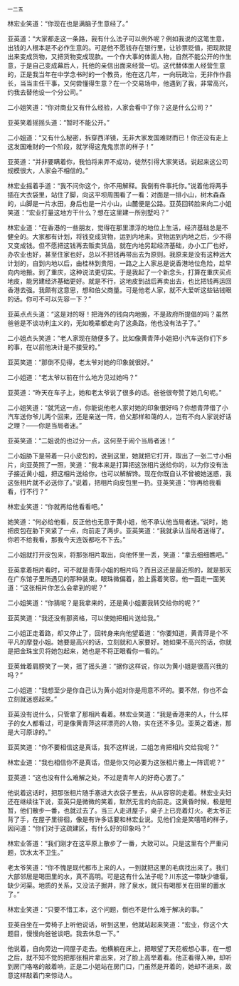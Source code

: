     一二五 

   林宏业笑道：“你现在也是满脑子生意经了。”

   亚英道：“大家都走这一条路，我有什么法子可以例外呢？例如我说的这笔生意，出钱的人根本是不必作生意的。可是他不愿钱存在银行里，让钞票贬值，把现款提出来变成货物，又把货物变成现款。一个作大事的体面人物，自然不能公开的作生意，于是自己变成幕后人，托他的亲信出面来经营一切。这代替体面人经营生意的，正是我当年在中学念书时的一个教员，他在这几年，一向玩政治，无非作作县长，当当主任干事，又何尝懂得生意？在一个交易场中，他遇到了我，非常高兴，约我去替他设一个分公司。”

   二小姐笑道：“你对商业又有什么经验，人家会看中了你？这是什么公司？”

   亚英笑着摇摇头道：“暂时不能公开。”

   二小姐道：“又有什么秘密，拆穿西洋镜，无非大家发国难财而已！你还没有走上这发国难财的一个阶段，就学得这鬼鬼祟祟的样子！”

   亚英道：“并非要瞒着你，我怕将来弄不成功，徒然引得大家笑话。说起来这公司规模很大，人家会不相信的。”

   林宏业摇着手道：“我不问你这个，你不用解释。我倒有件事托你。”说着他将两手插在大衣袋里，站住了脚，向这平坝周围看了一看：对面是一排小山，树木森森的，山脚是一片水田，身后也是一片小山，山麓便是公路。亚英回转脸来向二小姐笑道：“宏业打量这地方干什么？想在这里建一所别墅吗？”

   林宏业道：“在香港的一些朋友，觉得在那里漂浮的地位上生活，经济基础总是不健全的。大家都有计划，将钱变成货物，运到内地来。货物运到内地之后，少不得又变成钱。但不愿把这钱再去贩卖货品，就在内地另起经济基础，办小工厂也好，办农业也好，甚至住家也好，总以不把钱再带出去为原则。我原来是没有这种远大计划的，自到内地以后，由桂林到贵阳，一路之上人家总是说香港地位危险，趁早向内地搬。到了重庆，这种说法更切实。于是我起了一个新念头，打算在重庆买点地皮，能另建经济基础更好。就是不行，这地皮到战后再卖出去，也比把钱再运回香港去强。我颇有这意思，想和伯父商量。可是他老人家，就不大爱听这些钻钱眼的话。你可不可以先容一下？”

   亚英点点头道：“这是对的呀！把海外的钱向内地搬，不是政府所提倡的吗？虽然爸爸是不谈功利主义的，无如晚辈都走向了这条路，他也没有法子了。”

   二小姐点头笑道：“老人家现在随便多了。比如像黄青萍小姐把小汽车送你们下乡的事，在以前他决计是不接受的。”

   亚英笑道：“那倒不见得，老太爷对她的印象就很好。”

   二小姐道：“老太爷以前在什么地方见过她吗？”

   亚英道：“昨天在车子上，她和老太爷说了很多的话。爸爸很夸赞了她几句呢。”

   二小姐笑道：“就凭这一点，你能说他老人家对她的印象很好吗？你想青萍借了小汽车送你爷儿两个回来，还是亲送一阵，伯父那样和蔼的人，岂有不向人家说好话之理？――你是当局者迷。”

   亚英笑道：“二姐说的也过分一点，这何至于闹个当局者迷！”

   二小姐胁下是带着一只小皮包的，说到这里，她就把它打开，取出了一张二寸小相片，向亚英照了一照，笑道：“我本来是打算把这张相片送给你的，以为你没有法子接近黄小姐，把这相片送给你，也可以解解馋。现在你既自认不曾被她迷惑，我这张相片就不必送你了。”说着，把相片向皮包里一扔。亚英笑道：“你再给我看看，行不行？”

   林宏业笑道：“你就再给他看看吧。”

   她笑道：“何必给他看，反正他也无意于黄小姐，他不承认他当局者迷。”说时，她把皮包在胁下夹紧了一点，向前走了两步。亚英笑道：“我就承认当局者迷得了。你若不给我看，那我今天连饭都吃不下去。”

   二小姐就打开皮包来，将那张相片取出，向他怀里一丢，笑道：“拿去细细瞧吧。”

   亚英拿着相片看时，可不就是青萍小姐的相片吗？而且这还是最近照的，就是那天在广东馆子里所遇见的那种装束。眼珠微偏着，脸上露着笑容。他一面走一面笑道：“这张相片你怎么会拿到的呢？”

   二小姐笑道：“你猜呢？是我拿来的，还是黄小姐要我转交给你的呢？”

   亚英笑道：“我还没有那资格，可以使她把相片送给我。”

   二小姐正走着路，却又停止了，回转身来向他望着道：“你要知道，黄青萍是个不平凡的摩登小姐。她要是高兴的话，立刻就和人家要好。她如果不高兴的话，你就是把金珠宝贝将她包起来，她也是不将正眼看你一看的。”

   亚英耸着肩膀笑了一笑，摇了摇头道：“据你这样说，你以为黄小姐是很高兴我的吗？”

   二小姐道：“我想至少是你自己认为黄小姐对你是用意不坏的。要不然，你也不会立刻就迷惑起来。”

   亚英没有说什么，只管拿了那相片看着。林宏业笑道：“我是香港来的人，什么样子的女人都看过，可是像黄青萍这样漂亮的人物，实在还不多见。亚英之着迷，那是大可原谅的。”

   亚英笑道：“你不要相信这是真话，我不这样说，二姐怎肯把相片交给我呢？”

   林宏业道：“我也相信你不是真话，但是你又何必要为这张相片撒上一阵谎呢？”

   亚英道：“这也没有什么难解之处，不过是青年人的好奇心罢了。”

   他说着这话时，把那张相片随手塞进大衣袋子里去，从从容容的走着。林宏业夫妇还在继续往下说，亚英只是微微的笑着，默然无言的向前走。这黄昏时候，极是短暂，他们散步一番，也就过去了。当三人走进屋子，桌子上已亮着灯火。老太爷正背了手，在屋子里徘徊，像是有许多话要和林宏业说。见他们全是笑嘻嘻的样子，因问道：“你们对于这疏建区，有什么好的印象吗？”

   林宏业答道：“我们刚才在这平原上散步了一番，大致可以。只是这里有个严重问题，饮水太不卫生。”

   老太爷笑道：“你不愧是现代都市上来的人，一到就把这里的毛病找出来了。我们大部邻居是喝田里的水，真不高明。可是这有什么法子呢？川东这一带缺少塘堰，缺少河渠。地质的关系，又没法子掘井，除了泉水，就只有喝那关在田里的蓄水了。”

   林宏业笑道：“只要不惜工本，这个问题，倒也不是什么难于解决的事。”

   亚英自坐在一旁椅子上听他说话，听到这里，他就站起来笑道：“宏业，你这个大题目，慢慢向爸爸谈吧。我去休息一下。”

   他说着，自向旁边一间屋子走去。他横躺在床上，把眼望了天花板想心事，在一想之后，就不知不觉的把那张相片拿出来，对了脸上高举着看。他正看得入神，却听到房门咯咯的敲着响，正是二小姐站在房门口，门虽然是开着的，她却不进来，故意这样敲着门来惊动人。

